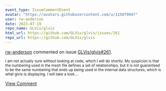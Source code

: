 ```yaml
---
event_type: IssueCommentEvent
avatar: "https://avatars.githubusercontent.com/u/11507994?"
user: rw-anderson
date: 2023-07-19
repo_name: GLVis/glvis
html_url: https://github.com/GLVis/glvis/issues/261
repo_url: https://github.com/GLVis/glvis
---
```


<a href='https://github.com/rw-anderson' target='_blank'>rw-anderson</a> commented on issue <a href='https://github.com/GLVis/glvis/issues/261' target='_blank'>GLVis/glvis#261</a>.

<small>I am not actually sure without looking at code, which I will do shortly. My suspicion is that the numbering used in the mesh file defines a set of relationships, but it is not guaranteed to be the same numbering that ends up being used in the internal data structures, which is what glvis is displaying. I will take a look....</small>

<a href='https://github.com/GLVis/glvis/issues/261' target='_blank'>View Comment</a>